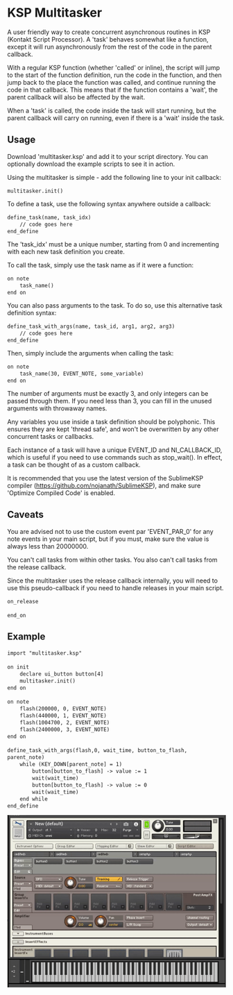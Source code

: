 # KSP Multitasker
 
A user friendly way to create concurrent asynchronous routines in KSP (Kontakt Script Processor). A 'task' behaves somewhat like a function, except it will run asynchronously from the rest of the code in the parent callback. 

With a regular KSP function (whether 'called' or inline), the script will jump to the start of the function definition, run the code in the function, and then jump back to the place the function was called, and continue running the code in that callback. This means that if the function contains a 'wait', the parent callback will also be affected by the wait.

When a 'task' is called, the code inside the task will start running, but the parent callback will carry on running, even if there is a 'wait' inside the task.

## Usage

Download 'multitasker.ksp' and add it to your script directory. You can optionally download the example scripts to see it in action.

Using the multitasker is simple - add the following line to your init callback:

	multitasker.init()

To define a task, use the following syntax anywhere outside a callback:

	define_task(name, task_idx)
		// code goes here
	end_define

The 'task_idx' must be a unique number, starting from 0 and incrementing with each new task definition you create.

To call the task, simply use the task name as if it were a function:

	on note
		task_name() 
	end on

You can also pass arguments to the task. To do so, use this alternative task definition syntax:

	define_task_with_args(name, task_id, arg1, arg2, arg3)
		// code goes here
	end_define

Then, simply include the arguments when calling the task:

	on note
		task_name(30, EVENT_NOTE, some_variable)
	end on

The number of arguments must be exactly 3, and only integers can be passed through them. If you need less than 3, you can fill in the unused arguments with throwaway names.

Any variables you use inside a task definition should be polyphonic. This ensures they are kept 'thread safe', and won't be overwritten by any other concurrent tasks or callbacks.

Each instance of a task will have a unique EVENT_ID and NI_CALLBACK_ID, which is useful if you need to use commands such as stop_wait(). In effect, a task can be thought of as a custom callback.

It is recommended that you use the latest version of the SublimeKSP compiler (https://github.com/nojanath/SublimeKSP), and make sure 'Optimize Compiled Code' is enabled.


## Caveats
You are advised not to use the custom event par 'EVENT_PAR_0' for any note events in your main script, but if you must, make sure the value is always less than 20000000.

You can't call tasks from within other tasks. You also can't call tasks from the release callback.

Since the multitasker uses the release callback internally, you will need to use this pseudo-callback if you need to handle releases in your main script. 

	on_release

	end_on

## Example


	import "multitasker.ksp"

	on init
		declare ui_button button[4]
		multitasker.init()
	end on

	on note
		flash(200000, 0, EVENT_NOTE)
		flash(440000, 1, EVENT_NOTE)
		flash(1004700, 2, EVENT_NOTE)
		flash(2400000, 3, EVENT_NOTE)
	end on	

	define_task_with_args(flash,0, wait_time, button_to_flash, parent_note)
		while (KEY_DOWN[parent_note] = 1)
			button[button_to_flash] -> value := 1
			wait(wait_time)
			button[button_to_flash] -> value := 0
			wait(wait_time)
		end while
	end_define


![](example2.gif)
